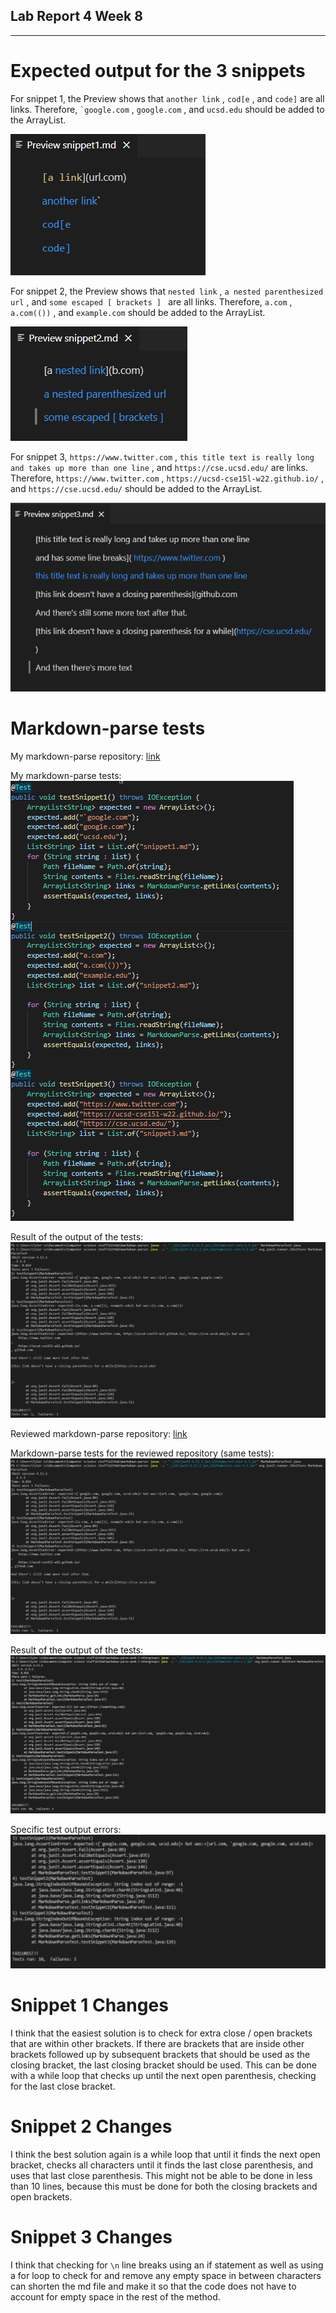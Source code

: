 ## Lab Report 4 Week 8
-------------------------

# Expected output for the 3 snippets #

For snippet 1, the Preview shows that ```another link``` , ```cod[e``` , and ```code]``` are all links. Therefore, ``` `google.com ``` , ``` google.com ``` , and ``` ucsd.edu ``` should be added to the ArrayList. 

![Screenshot1](preview-snippet-1-week-8-lab.PNG)

For snippet 2, the Preview shows that ```nested link``` , ```a nested parenthesized url``` , and ```some escaped [ brackets ] ``` are all links. Therefore, ```a.com``` , ```a.com(())``` , and ```example.com``` should be added to the ArrayList.

![Screenshot2](preview-snippet-2-week-8.PNG)

For snippet 3, ```https://www.twitter.com``` , ```this title text is really long and takes up more than one line``` , and ```https://cse.ucsd.edu/``` are links. Therefore, ```https://www.twitter.com``` , ```https://ucsd-cse15l-w22.github.io/``` , and ```https://cse.ucsd.edu/``` should be added to the ArrayList.

![Screenshot3](preview-snippet-3-week-8.PNG)


# Markdown-parse tests #

My markdown-parse repository: [link](https://github.com/TylerLo416/markdown-parse.git)

My markdown-parse tests: ![Screenshot5](myMarkdown-parse-test.PNG)

Result of the output of the tests: ![Screenshot6](myMarkdown-test-week-8.PNG)


Reviewed markdown-parse repository: [link](https://github.com/TheZenMasterz/markdown-parse.git)

Markdown-parse tests for the reviewed repository (same tests): ![Screenshot6](myMarkdown-test-week-8.PNG)

Result of the output of the tests: ![Screenshot7](reviewed-markdown-parse-test-result.PNG)

Specific test output errors: ![Screenshot8](specific-test-errors-reviewed-markdown.PNG)

# Snippet 1 Changes #

I think that the easiest solution is to check for extra close / open brackets that are within other brackets. If there are brackets that are inside other brackets followed up by subsequent brackets that should be used as the closing bracket, the last closing bracket should be used. This can be done with a while loop that checks up until the next open parenthesis, checking for the last close bracket.

# Snippet 2 Changes #

I think the best solution again is a while loop that until it finds the next open bracket, checks all characters until it finds the last close parenthesis, and uses that last close parenthesis. This might not be able to be done in less than 10 lines, because this must be done for both the closing brackets and open brackets.

# Snippet 3 Changes #

I think that checking for ```\n``` line breaks using an if statement as well as using a for loop to check for and remove any empty space in between characters can shorten the md file and make it so that the code does not have to account for empty space in the rest of the method.